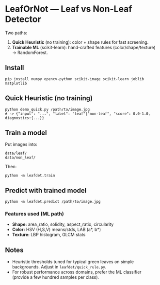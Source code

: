 
# LeafOrNot — Leaf vs Non-Leaf Detector

Two paths:
1) **Quick Heuristic** (no training): color + shape rules for fast screening.
2) **Trainable ML** (scikit-learn): hand-crafted features (color/shape/texture) → RandomForest.

## Install
```
pip install numpy opencv-python scikit-image scikit-learn joblib matplotlib
```

## Quick Heuristic (no training)
```
python demo_quick.py /path/to/image.jpg
# -> {"input": "...", "label": "leaf"|"non-leaf", "score": 0.0-1.0, diagnostics:{...}}
```

## Train a model
Put images into:
```
data/leaf/
data/non_leaf/
```
Then:
```
python -m leafdet.train
```

## Predict with trained model
```
python -m leafdet.predict /path/to/image.jpg
```

### Features used (ML path)
- **Shape:** area_ratio, solidity, aspect_ratio, circularity
- **Color:** HSV (H,S,V) means/stds, LAB (a*, b*)
- **Texture:** LBP histogram, GLCM stats

## Notes
- Heuristic thresholds tuned for typical green leaves on simple backgrounds. Adjust in `leafdet/quick_rule.py`.
- For robust performance across domains, prefer the ML classifier (provide a few hundred samples per class).
